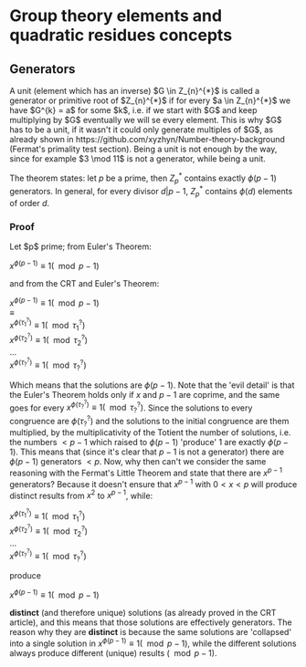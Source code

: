 # Group theory elements and quadratic residues concepts

## Generators

<p>
  A unit (element which has an inverse) $G \in Z_{n}^{*}$ is called a generator or primitive root of $Z_{n}^{*}$ if for every $a \in Z_{n}^{*}$ we have $G^{k} = a$ for some $k$, i.e. if we start with $G$ and keep multiplying by $G$ eventually we will se every element. This is why $G$ has to be a unit, if it wasn't it could only generate multiples of $G$, as already shown in https://github.com/xyzhyn/Number-theory-background (Fermat's primality test section). Being a unit is not enough by the way, since for example $3 \mod 11$ is not a generator, while being a unit.<br>

  The theorem states: let $p$ be a prime, then $Z_{p}^{\ast}$ contains exactly $\phi(p - 1)$ generators. In general, for every divisor $d | p - 1$, $Z_{p}^{\ast}$ contains $\phi(d)$ elements of order $d$.<br>
  
  
</p>

### Proof

<p>
 Let $p$ prime; from Euler's Theorem:

 $x^{\phi(p - 1)} \equiv 1 (\mod p - 1)$<br>
 
 and from the CRT and Euler's Theorem:

 $x^{\phi(p - 1)} \equiv 1 (\mod p - 1)$<br>
 $\equiv$<br>
 $x^{\phi(\tau_{1}^{?})} \equiv 1 (\mod \tau_{1}^{?})$<br>
 $x^{\phi(\tau_{2}^{?})} \equiv 1 (\mod \tau_{2}^{?})$<br>
 $\dots$<br>
 $x^{\phi(\tau_{?}^{?})} \equiv 1 (\mod \tau_{?}^{?})$<br>
 
 Which means that the solutions are $\phi(p - 1)$. Note that the 'evil detail' is that the Euler's Theorem 
 holds only if $x$ and $p - 1$ are coprime, and the same goes for every 
 $x^{\phi(\tau_{?}^{?})} \equiv 1 (\mod \tau_{?}^{?})$. Since the solutions to every congruence are 
 $\phi(\tau_{?}^{?})$ and the solutions to the initial congruence are them multiplied, by the 
 multiplicativity of the Totient the number of solutions, i.e. the numbers $< p - 1$ which raised to $\phi(p - 1)$ 'produce' 1 are exactly $\phi(p - 1)$. This means that (since it's clear that $p - 1$ is not a 
 generator) there are $\phi(p - 1)$ generators $< p$. Now, why then can't we consider the same reasoning with 
 the Fermat's Little Theorem and state that there are $x^{p-1}$ generators? Because it doesn't ensure that 
 $x^{p - 1}$ with $0 < x < p$ will produce distinct results from $x^{2}$ to $x^{p - 1}$, while: 

 $x^{\phi(\tau_{1}^{?})} \equiv 1 (\mod \tau_{1}^{?})$<br>
 $x^{\phi(\tau_{2}^{?})} \equiv 1 (\mod \tau_{2}^{?})$<br>
 $\dots$<br>
 $x^{\phi(\tau_{?}^{?})} \equiv 1 (\mod \tau_{?}^{?})$<br>

 produce

 $x^{\phi(p - 1)} \equiv 1 (\mod p - 1)$<br>

 **distinct** (and therefore unique) solutions (as already proved in the CRT article), and this means that those solutions are effectively generators. The reason why they are **distinct** is because the same solutions are 'collapsed' into a single solution in $x^{\phi(p - 1)} \equiv 1 (\mod p - 1)$, while the different solutions always produce different (unique) results $(\mod p - 1)$.

</p>
